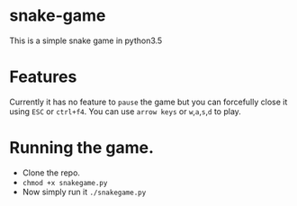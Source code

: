 # snake-game
This is a simple snake game in python3.5
# Features
Currently it has no feature to `pause` the game but you can forcefully close it using `ESC` or `ctrl+f4`.
You can use `arrow keys` or `w`,`a`,`s`,`d` to play.

# Running the game.
* Clone the repo.
* `chmod +x snakegame.py`
* Now simply run it `./snakegame.py`


